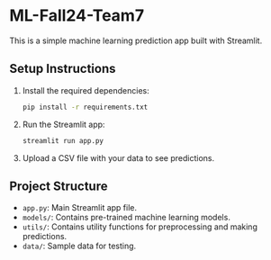 # ML-Fall24-Team7

This is a simple machine learning prediction app built with Streamlit.

## Setup Instructions

1. Install the required dependencies:

    ```bash
    pip install -r requirements.txt
    ```

2. Run the Streamlit app:

    ```bash
    streamlit run app.py
    ```

3. Upload a CSV file with your data to see predictions.

## Project Structure

- `app.py`: Main Streamlit app file.
- `models/`: Contains pre-trained machine learning models.
- `utils/`: Contains utility functions for preprocessing and making predictions.
- `data/`: Sample data for testing.
